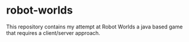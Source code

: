 # robot-worlds
This repository contains my attempt at Robot Worlds a java based game that requires a client/server approach.
